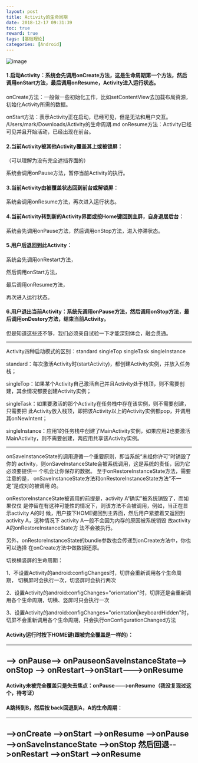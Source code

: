 ```yaml
---
layout: post
title: Activity的生命周期
date: 2018-12-17 09:31:39
toc: true
reward: true
tags: [基础理论]
categories: [Android]
---
```

![image](http://hi.csdn.net/attachment/201109/1/0_1314838777He6C.gif)
#### 1.启动Activity：系统会先调用onCreate方法，这是生命周期第一个方法，然后调用onStart方法，最后调用onResume，Activity进入运行状态。
<!--more-->
onCreate方法：一般做一些初始化工作，比如setContentView去加载布局资源，初始化Activity所需的数据。

onStart方法：表示Activity正在启动，已经可见，但是无法和用户交互。
/Users/mark/Downloads/Activity的生命周期.md
onResume方法：Activity已经可见并且开始活动，已经出现在前台。

#### 2.当前Activity被其他Activity覆盖其上或被锁屏：

（可以理解为没有完全遮挡界面的）

系统会调用onPause方法，暂停当前Activity的执行。

#### 3.当前Activity由被覆盖状态回到前台或解锁屏：

系统会调用onResume方法，再次进入运行状态。

#### 4.当前Activity转到新的Activity界面或按Home键回到主屏，自身退居后台：

系统会先调用onPause方法，然后调用onStop方法，进入停滞状态。

#### 5.用户后退回到此Activity：

系统会先调用onRestart方法，

然后调用onStart方法，

最后调用onResume方法，

再次进入运行状态。

#### 6.用户退出当前Activity：系统先调用onPause方法，然后调用onStop方法，最后调用onDestory方法，结束当前Activity。

但是知道这些还不够，我们必须亲自试验一下才能深刻体会，融会贯通。

***
Activity四种启动模式的区别：standard    singleTop  singleTask   singleInstance

standard：每次激活Activity时(startActivity)，都创建Activity实例，并放入任务栈； 

singleTop：如果某个Activity自己激活自己并且Activity处于栈顶，则不需要创 建，其余情况都要创建Activity实例；
 
singleTask：如果要激活的那个Activity在任务栈中存在该实例，则不需要创建，只需要把 此Activity放入栈顶，即把该Activity以上的Activity实例都pop，并调用其onNewIntent；
 
singleInstance：应用1的任务栈中创建了MainActivity实例，如果应用2也要激活 MainActivity，则不需要创建，两应用共享该Activity实例。
***
onSaveInstanceState的调用遵循一个重要原则，即当系统“未经你许可”时销毁了你的 activity，则onSaveInstanceState会被系统调用，这是系统的责任，因为它必须要提供一 个机会让你保存的数据。
至于onRestoreInstanceState方法，需要注意的是， onSaveInstanceState方法和onRestoreInstanceState方法“不一定”是成对的被调用 的。 

onRestoreInstanceState被调用的前提是，activity A“确实”被系统销毁了，而如果仅仅 是停留在有这种可能性的情况下，则该方法不会被调用，例如，当正在显示activity A的时 候，用户按下HOME键回到主界面，然后用户紧接着又返回到activity A，这种情况下 activity A一般不会因为内存的原因被系统销毁
故activity A的onRestoreInstanceState方 法不会被执行。

 另外，onRestoreInstanceState的bundle参数也会传递到onCreate方法中，你也可以选择 在onCreate方法中做数据还原。

切换横竖屏的生命周期：


1、不设置Activity的android:configChanges时，切屏会重新调用各个生命周期，
切横屏时会执行一次，切竖屏时会执行两次

2、设置Activity的android:configChanges="orientation"时，切屏还是会重新调
用各个生命周期，切横、竖屏时只会执行一次

3、设置Activity的android:configChanges="orientation|keyboardHidden"时，
切屏不会重新调用各个生命周期，只会执行onConfigurationChanged方法




#### Activity运行时按下HOME键(跟被完全覆盖是一样的)：
---
--> onPause--> onPauseonSaveInstanceState--> onStop  --> onRestart-->onStart--->onResume
---
#### Activity未被完全覆盖只是失去焦点：onPause--->onResume（我没复现过这个，待考证）

#### A跳转到B，然后按 back回退到A，A的生命周期：
---
-->onCreate -->onStart -->onResume -->onPause -->onSaveInstanceState -->onStop 然后回退-->onRestart -->onStart -->onResume 
---

